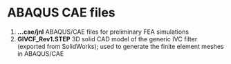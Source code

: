 # ABAQUS CAE files

1. **...cae/jnl** ABAQUS/CAE files for preliminary FEA simulations
2. **GIVCF_Rev1.STEP**   3D solid CAD model of the generic IVC filter (exported from SolidWorks); used to generate the finite element meshes in ABAQUS/CAE

